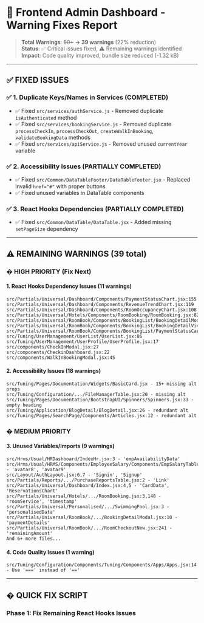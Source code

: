 # 🚨 Frontend Admin Dashboard - Warning Fixes Report

> **Total Warnings**: ~~50+~~ **→ 39 warnings** (22% reduction)  
> **Status**: ✅ Critical issues fixed, ⚠️ Remaining warnings identified  
> **Impact**: Code quality improved, bundle size reduced (-1.32 kB)

---

## ✅ **FIXED ISSUES**

### ✅ **1. Duplicate Keys/Names in Services** (COMPLETED)
- ✅ Fixed `src/services/authService.js` - Removed duplicate `isAuthenticated` method
- ✅ Fixed `src/services/bookingService.js` - Removed duplicate `processCheckIn`, `processCheckOut`, `createWalkInBooking`, `validateBookingData` methods
- ✅ Fixed `src/services/apiService.js` - Removed unused `currentYear` variable

### ✅ **2. Accessibility Issues** (PARTIALLY COMPLETED)
- ✅ Fixed `src/Common/DataTableFooter/DataTableFooter.jsx` - Replaced invalid `href="#"` with proper buttons
- ✅ Fixed unused variables in DataTable components

### ✅ **3. React Hooks Dependencies** (PARTIALLY COMPLETED)
- ✅ Fixed `src/Common/DataTable/DataTable.jsx` - Added missing `setPageSize` dependency

---

## ⚠️ **REMAINING WARNINGS** (39 total)

### � **HIGH PRIORITY** (Fix Next)

#### 1. **React Hooks Dependency Issues** (11 warnings)
```
src/Partials/Universal/Dashboard/Components/PaymentStatusChart.jsx:155
src/Partials/Universal/Dashboard/Components/RevenueTrendChart.jsx:119  
src/Partials/Universal/Dashboard/Components/RoomOccupancyChart.jsx:108
src/Partials/Universal/Hotels/Components/RoomBooking/RoomBooking.jsx:82,89
src/Partials/Universal/RoomBook/Components/BookingList/BookingDetailModal.jsx:16
src/Partials/Universal/RoomBook/Components/BookingList/BookingDetailViewModal.jsx:14
src/Partials/Universal/RoomBook/Components/BookingList/PaymentStatusCard.jsx:16
src/Tuning/UserManagement/UserList/UserList.jsx:86
src/Tuning/UserManagement/UserProfile/UserProfile.jsx:17
src/components/CheckInModal.jsx:27
src/components/CheckinDashboard.jsx:22
src/components/WalkInBookingModal.jsx:45
```

#### 2. **Accessibility Issues** (18 warnings)
```
src/Tuning/Pages/Documentation/Widgets/BasicCard.jsx - 15+ missing alt props
src/Tuning/Configuration/.../FileManagerTable.jsx:20 - missing alt
src/Tuning/Pages/Documentation/BootstrapUI/Spinners/Spinners.jsx:33 - empty heading
src/Tuning/Application/BlogDetail/BlogDetail.jsx:26 - redundant alt
src/Tuning/Pages/SearchPage/Components/Articles.jsx:12 - redundant alt
```

### � **MEDIUM PRIORITY**

#### 3. **Unused Variables/Imports** (9 warnings)
```
src/Hrms/Usual/HRDashboard/IndexHr.jsx:3 - 'empAvailabilityData'
src/Hrms/Usual/HRMS/Components/EmployeeSalary/Components/EmpSalaryTableData.jsx:8,9 - 'avatar8', 'avatar9'
src/Layout/AuthLayout.jsx:6,7 - 'Signin', 'Signup'
src/Partials/Reports/.../PurchaseReportsTable.jsx:2 - 'Link'
src/Partials/Universal/Dashboard/Index.jsx:4,5 - 'CardData', 'ReservationsChart'
src/Partials/Universal/Hotels/.../RoomBooking.jsx:3,148 - 'roomService', 'timestamp'
src/Partials/Universal/Personalised/.../SwimmingPool.jsx:3 - 'personalisedData'
src/Partials/Universal/RoomBook/.../BookingDetailModal.jsx:10 - 'paymentDetails'
src/Partials/Universal/RoomBook/.../RoomCheckoutNew.jsx:241 - 'remainingAmount'
And 6+ more files...
```

#### 4. **Code Quality Issues** (1 warning)
```
src/Tuning/Configuration/Components/Tuning/Components/Apps/Apps.jsx:14 - Use '===' instead of '=='
```

---

## �️ **QUICK FIX SCRIPT**

### **Phase 1: Fix Remaining React Hooks Issues**
